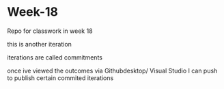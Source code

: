 # Week-18
Repo for classwork in week 18

this is another iteration 

iterations are called commitments 

once ive viewed the outcomes via Githubdesktop/ Visual Studio
I can push to publish certain commited iterations 
